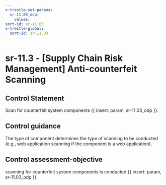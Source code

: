 ```yaml
---
x-trestle-set-params:
  sr-11.03_odp:
    values:
sort-id: sr-11.03
x-trestle-global:
  sort-id: sr-11.03
---
```


# sr-11.3 - \[Supply Chain Risk Management\] Anti-counterfeit Scanning

## Control Statement

Scan for counterfeit system components {{ insert: param, sr-11.03_odp }}.

## Control guidance

The type of component determines the type of scanning to be conducted (e.g., web application scanning if the component is a web application).

## Control assessment-objective

scanning for counterfeit system components is conducted {{ insert: param, sr-11.03_odp }}.
